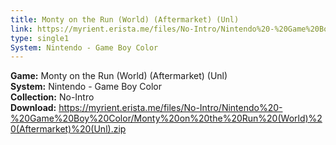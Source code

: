 ```yaml
---
title: Monty on the Run (World) (Aftermarket) (Unl)
link: https://myrient.erista.me/files/No-Intro/Nintendo%20-%20Game%20Boy%20Color/Monty%20on%20the%20Run%20(World)%20(Aftermarket)%20(Unl).zip
type: single1
System: Nintendo - Game Boy Color
---
```

<b>Game:</b> Monty on the Run (World) (Aftermarket) (Unl)<br>
<b>System:</b> Nintendo - Game Boy Color<br>
<b>Collection:</b> No-Intro<br>
<b>Download:</b> https://myrient.erista.me/files/No-Intro/Nintendo%20-%20Game%20Boy%20Color/Monty%20on%20the%20Run%20(World)%20(Aftermarket)%20(Unl).zip